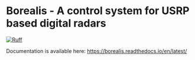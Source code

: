 Borealis - A control system for USRP based digital radars
=========================================================

[![Ruff](https://img.shields.io/endpoint?url=https://raw.githubusercontent.com/astral-sh/ruff/main/assets/badge/v2.json)](https://github.com/astral-sh/ruff)

Documentation is available here: https://borealis.readthedocs.io/en/latest/

